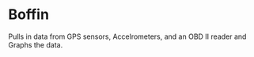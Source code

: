 # Boffin

Pulls in data from GPS sensors, Accelrometers, and an OBD II reader and Graphs the data. 

